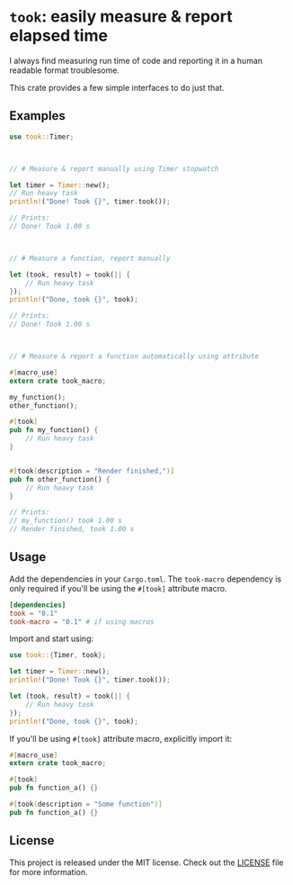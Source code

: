 # `took`: easily measure & report elapsed time
I always find measuring run time of code and reporting it in a human readable
format troublesome.

This crate provides a few simple interfaces to do just that.

## Examples
```rust
use took::Timer;



// # Measure & report manually using Timer stopwatch

let timer = Timer::new();
// Run heavy task
println!("Done! Took {}", timer.took());

// Prints:
// Done! Took 1.00 s



// # Measure a function, report manually

let (took, result) = took(|| {
    // Run heavy task
});
println!("Done, took {}", took);

// Prints:
// Done! Took 1.00 s



// # Measure & report a function automatically using attribute

#[macro_use]
extern crate took_macro;

my_function();
other_function();

#[took]
pub fn my_function() {
    // Run heavy task
}


#[took(description = "Render finished,")]
pub fn other_function() {
    // Run heavy task
}

// Prints:
// my_function() took 1.00 s
// Render finished, took 1.00 s
```

## Usage
Add the dependencies in your `Cargo.toml`. The `took-macro` dependency is only
required if you'll be using the `#[took]` attribute macro.

```Cargo.toml
[dependencies]
took = "0.1"
took-macro = "0.1" # if using macros
```

Import and start using:

```rust
use took::{Timer, took};

let timer = Timer::new();
println!("Done! Took {}", timer.took());

let (took, result) = took(|| {
    // Run heavy task
});
println!("Done, took {}", took);
```

If you'll be using `#[took]` attribute macro, explicitly import it:

```rust
#[macro_use]
extern crate took_macro;

#[took]
pub fn function_a() {}

#[took(description = "Some function")]
pub fn function_a() {}
```

## License
This project is released under the MIT license.
Check out the [LICENSE](LICENSE) file for more information.
